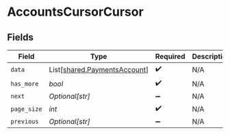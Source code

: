 # AccountsCursorCursor


## Fields

| Field                                                                  | Type                                                                   | Required                                                               | Description                                                            | Example                                                                |
| ---------------------------------------------------------------------- | ---------------------------------------------------------------------- | ---------------------------------------------------------------------- | ---------------------------------------------------------------------- | ---------------------------------------------------------------------- |
| `data`                                                                 | List[[shared.PaymentsAccount](../../models/shared/paymentsaccount.md)] | :heavy_check_mark:                                                     | N/A                                                                    |                                                                        |
| `has_more`                                                             | *bool*                                                                 | :heavy_check_mark:                                                     | N/A                                                                    | false                                                                  |
| `next`                                                                 | *Optional[str]*                                                        | :heavy_minus_sign:                                                     | N/A                                                                    |                                                                        |
| `page_size`                                                            | *int*                                                                  | :heavy_check_mark:                                                     | N/A                                                                    | 15                                                                     |
| `previous`                                                             | *Optional[str]*                                                        | :heavy_minus_sign:                                                     | N/A                                                                    | YXVsdCBhbmQgYSBtYXhpbXVtIG1heF9yZXN1bHRzLol=                           |